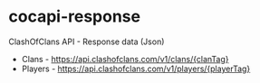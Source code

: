 # cocapi-response
ClashOfClans API - Response data (Json)

* Clans - https://api.clashofclans.com/v1/clans/{clanTag} 
* Players - https://api.clashofclans.com/v1/players/{playerTag}

